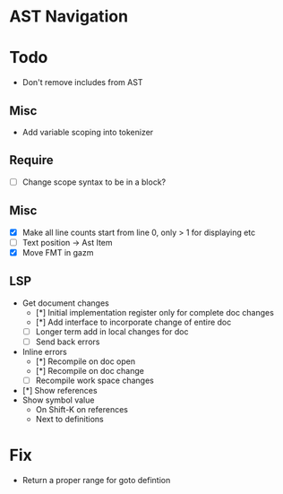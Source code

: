 # AST Navigation




# Todo
* Don't remove includes from AST

## Misc
* Add variable scoping into tokenizer

## Require
- [ ] Change scope syntax to be in a block?

## Misc
- [x] Make all line counts start from line 0, only > 1 for displaying etc
- [ ] Text position -> Ast Item
- [x] Move FMT in gazm

## LSP
* Get document changes
    - [*] Initial implementation register only for complete doc changes
    - [*] Add interface to incorporate change of entire doc
    - [ ] Longer term add in local changes for doc
    - [ ] Send back errors

* Inline errors
    - [*] Recompile on doc open
    - [*] Recompile on doc change
    - [ ] Recompile work space changes

* [*] Show references
* Show symbol value
    * On Shift-K on references
    * Next to definitions

# Fix
* Return a proper range for goto defintion
